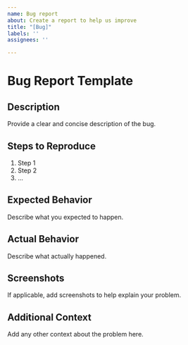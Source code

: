 ```yaml
---
name: Bug report
about: Create a report to help us improve
title: "[Bug]"
labels: ''
assignees: ''

---
```


# Bug Report Template

## Description

Provide a clear and concise description of the bug.

## Steps to Reproduce

1. Step 1
2. Step 2
3. ...

## Expected Behavior

Describe what you expected to happen.

## Actual Behavior

Describe what actually happened.

## Screenshots

If applicable, add screenshots to help explain your problem.

## Additional Context

Add any other context about the problem here.
